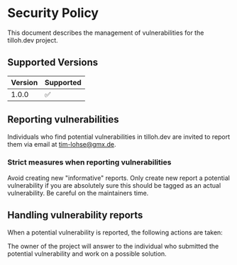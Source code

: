 # Security Policy

This document describes the management of vulnerabilities for the tilloh.dev project.

## Supported Versions

| Version | Supported          |
| ------- | ------------------ |
| 1.0.0   | :white_check_mark: |

## Reporting vulnerabilities

Individuals who find potential vulnerabilities in tilloh.dev are invited 
to report them via email at tim-lohse@gmx.de.

### Strict measures when reporting vulnerabilities

Avoid creating new "informative" reports. Only create new
report a potential vulnerability if you are absolutely sure this
should be tagged as an actual vulnerability. Be careful on the maintainers time.

## Handling vulnerability reports

When a potential vulnerability is reported, the following actions are taken:

The owner of the project will answer to the
individual who submitted the potential vulnerability and work on a possible solution.
